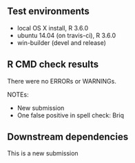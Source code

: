 ## Test environments

* local OS X install, R 3.6.0
* ubuntu 14.04 (on travis-ci), R 3.6.0
* win-builder (devel and release)

## R CMD check results

There were no ERRORs or WARNINGs. 

NOTEs:

* New submission
* One false positive in spell check: Briq

## Downstream dependencies

This is a new submission
